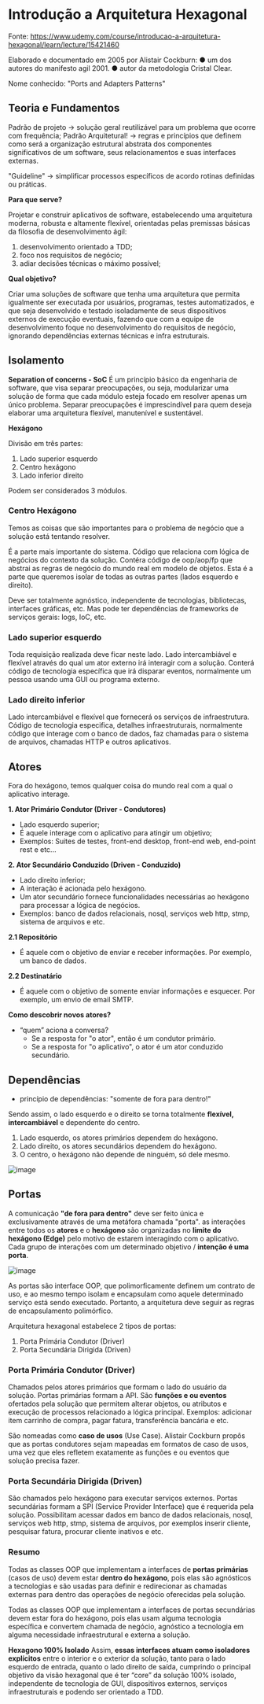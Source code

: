 # Introdução a Arquitetura Hexagonal

Fonte: https://www.udemy.com/course/introducao-a-arquitetura-hexagonal/learn/lecture/15421460

Elaborado e documentado em 2005 por Alistair Cockburn:
● um dos autores do manifesto agil 2001.
● autor da metodologia Cristal Clear.

Nome conhecido: "Ports and Adapters Patterns"

## Teoria e Fundamentos

Padrão de projeto -> solução geral reutilizável para um problema que ocorre com frequência;
Padrão Arquitetural! -> regras e princípios que definem como será a organização estrutural abstrata dos componentes significativos de um software, seus relacionamentos e suas interfaces externas.

"Guideline" -> simplificar processos específicos de acordo rotinas definidas ou práticas.

**Para que serve?**

Projetar e construir aplicativos de software, estabelecendo uma arquitetura moderna, robusta e altamente flexível, orientadas pelas premissas básicas da filosofia de desenvolvimento ágil: 
1. desenvolvimento orientado a TDD;
2. foco nos requisitos de negócio;
3. adiar decisões técnicas o máximo possível;

**Qual objetivo?**

Criar uma soluções de software que tenha uma arquitetura que permita igualmente ser executada por usuários, programas, testes automatizados, e que seja desenvolvido e testado isoladamente de seus dispositivos externos de execução eventuais, fazendo que com a equipe de desenvolvimento foque no desenvolvimento do requisitos de negócio, ignorando dependências externas técnicas e infra estruturais.

## Isolamento

**Separation of concerns - SoC**
É um princípio básico da engenharia de software, que visa separar preocupações, ou seja, modularizar uma solução de forma que cada módulo esteja focado em resolver apenas um único problema. Separar preocupações é imprescindível para quem deseja elaborar uma arquitetura flexível, manutenível e sustentável.

**Hexágono**

Divisão em três partes:
1. Lado superior esquerdo
2. Centro hexágono
3. Lado inferior direito

Podem ser considerados 3 módulos.

### Centro Hexágono
Temos as coisas que são importantes para o problema de negócio que a solução está tentando resolver.

É a parte mais importante do sistema.
Código que relaciona com lógica de negócios do contexto da solução.
Contéra código de oop/aop/fp que abstrai as regras de negócio do mundo real em modelo de objetos. Esta é a parte que queremos isolar de todas as outras partes (lados esquerdo e direito).

Deve ser totalmente agnóstico, independente de tecnologias, bibliotecas, interfaces gráficas, etc.
Mas pode ter dependências de frameworks de serviços gerais: logs, IoC, etc.

### Lado superior esquerdo

Toda requisição realizada deve ficar neste lado.
Lado intercambiável e flexível através do qual um ator externo irá interagir com a solução. Conterá código de tecnologia específica que irá disparar eventos, normalmente um pessoa usando uma GUI ou programa externo.

### Lado direito inferior

Lado intercambiável e flexível que fornecerá os serviços de infraestrutura. Código de tecnologia especifica, detalhes infraestruturais, normalmente código que interage com o banco de dados, faz chamadas para o sistema de arquivos, chamadas HTTP e outros aplicativos.

## Atores

Fora do hexágono, temos qualquer coisa do mundo real com a qual o aplicativo interage.

**1. Ator Primário Condutor (Driver - Condutores)**
- Lado esquerdo superior;
- É aquele interage com o aplicativo para atingir um objetivo;
- Exemplos: Suites de testes, front-end desktop, front-end web, end-point rest e etc...

**2. Ator Secundário Conduzido (Driven - Conduzido)**
- Lado direito inferior;
- A interação é acionada pelo hexágono. 
- Um ator secundário fornece funcionalidades necessárias ao hexágono para processar a lógica de negócios. 
- Exemplos: banco de dados relacionais, nosql, serviços web http, stmp, sistema de arquivos e etc.

**2.1 Repositório**
- É aquele com o objetivo de enviar e receber informações. Por exemplo, um banco de dados.

**2.2 Destinatário**
- É aquele com o objetivo de somente enviar informações e esquecer. Por exemplo, um envio de email SMTP.

**Como descobrir novos atores?**
- “quem” aciona a conversa?
  - Se a resposta for "o ator", então é um condutor primário.
  - Se a resposta for "o aplicativo", o ator é um ator conduzido secundário.


## Dependências

- princípio de dependências: "somente de fora para dentro!"

Sendo assim, o lado esquerdo e o direito se torna totalmente **flexível, intercambiável** e dependente do centro.

1. Lado esquerdo, os atores primários dependem do hexágono.
2. Lado direito, os atores secundários dependem do hexágono.
3. O centro, o hexágono não depende de ninguém, só dele mesmo.

![image](https://user-images.githubusercontent.com/1041102/172965794-7426698b-25de-4356-921f-70fdeed2ed8b.png)


## Portas

A comunicação **"de fora para dentro"** deve ser feito única e exclusivamente através de uma metáfora chamada "porta".
as interações entre todos os **atores** e o **hexágono** são organizadas no **limite do hexágono (Edge)** pelo motivo de estarem interagindo com o aplicativo. Cada grupo de interações com um determinado objetivo / **intenção é uma porta**.

![image](https://user-images.githubusercontent.com/1041102/172966426-232c793d-379c-4a42-bd52-5d462a687e3d.png)

As portas são interface OOP, que polimorficamente definem um contrato de uso, e ao mesmo tempo isolam e encapsulam como aquele determinado serviço está sendo executado. 
Portanto, a arquitetura deve seguir as regras de encapsulamento polimórfico. 

Arquitetura hexagonal estabelece 2 tipos de portas:
1. Porta Primária Condutor (Driver)
2. Porta Secundária Dirigida (Driven)

### Porta Primária Condutor (Driver)

Chamados pelos atores primários que formam o lado do usuário da solução. Portas primárias formam a API.
São **funções e ou eventos** ofertados pela solução que permitem alterar objetos, ou atributos e execução de processos relacionado a lógica principal. 
Exemplos: adicionar item carrinho de compra, pagar fatura, transferência bancária e etc.

São nomeadas como **caso de usos** (Use Case).
Alistair Cockburn propôs que as portas condutores sejam mapeadas em formatos de caso de usos, uma vez que eles refletem exatamente as funções e ou eventos que solução precisa fazer.

### Porta Secundária Dirigida (Driven)

São chamados pelo hexágono para executar serviços externos.
Portas secundárias formam a SPI (Service Provider Interface) que é requerida pela solução. 
Possibilitam acessar dados em banco de dados relacionais, nosql, serviços web http, stmp, sistema de arquivos, por 
exemplos inserir cliente, pesquisar fatura, procurar cliente inativos e etc.

### Resumo

Todas as classes OOP que implementam a interfaces de **portas primárias** (casos de uso) devem estar **dentro do hexágono**, pois elas são agnósticos a tecnologias e são usadas para definir e redirecionar as chamadas externas para dentro das operações de negócio oferecidas pela solução.

Todas as classes OOP que implementam a interfaces de portas secundárias devem estar fora do hexágono, pois elas usam alguma tecnologia específica e convertem chamada de negócio, agnóstico a tecnologia em alguma necessidade infraestrutural e externa a solução.

**Hexagono 100% Isolado**
Assim, **essas interfaces atuam como isoladores explícitos** entre o interior e o exterior da solução, tanto para o lado esquerdo de entrada, quanto o lado direito de saída, cumprindo o principal objetivo da visão hexagonal que é ter “core” da solução 100% isolado, independente de tecnologia de GUI, dispositivos externos, serviços infraestruturais e podendo ser orientado a TDD.

